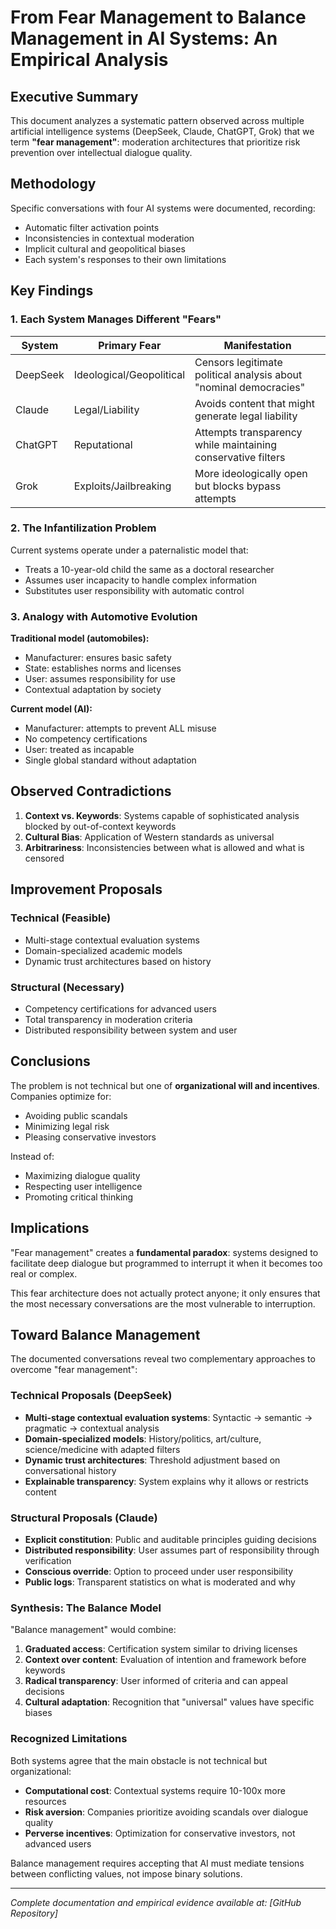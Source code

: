 # From Fear Management to Balance Management in AI Systems: An Empirical Analysis

## Executive Summary

This document analyzes a systematic pattern observed across multiple artificial intelligence systems (DeepSeek, Claude, ChatGPT, Grok) that we term **"fear management"**: moderation architectures that prioritize risk prevention over intellectual dialogue quality.

## Methodology

Specific conversations with four AI systems were documented, recording:
- Automatic filter activation points
- Inconsistencies in contextual moderation
- Implicit cultural and geopolitical biases
- Each system's responses to their own limitations

## Key Findings

### 1. Each System Manages Different "Fears"

| System | Primary Fear | Manifestation |
|---------|-------------|---------------|
| DeepSeek | Ideological/Geopolitical | Censors legitimate political analysis about "nominal democracies" |
| Claude | Legal/Liability | Avoids content that might generate legal liability |
| ChatGPT | Reputational | Attempts transparency while maintaining conservative filters |
| Grok | Exploits/Jailbreaking | More ideologically open but blocks bypass attempts |

### 2. The Infantilization Problem

Current systems operate under a paternalistic model that:
- Treats a 10-year-old child the same as a doctoral researcher
- Assumes user incapacity to handle complex information
- Substitutes user responsibility with automatic control

### 3. Analogy with Automotive Evolution

**Traditional model (automobiles):**
- Manufacturer: ensures basic safety
- State: establishes norms and licenses
- User: assumes responsibility for use
- Contextual adaptation by society

**Current model (AI):**
- Manufacturer: attempts to prevent ALL misuse
- No competency certifications
- User: treated as incapable
- Single global standard without adaptation

## Observed Contradictions

1. **Context vs. Keywords**: Systems capable of sophisticated analysis blocked by out-of-context keywords
2. **Cultural Bias**: Application of Western standards as universal
3. **Arbitrariness**: Inconsistencies between what is allowed and what is censored

## Improvement Proposals

### Technical (Feasible)
- Multi-stage contextual evaluation systems
- Domain-specialized academic models
- Dynamic trust architectures based on history

### Structural (Necessary)
- Competency certifications for advanced users
- Total transparency in moderation criteria
- Distributed responsibility between system and user

## Conclusions

The problem is not technical but one of **organizational will and incentives**. Companies optimize for:
- Avoiding public scandals
- Minimizing legal risk
- Pleasing conservative investors

Instead of:
- Maximizing dialogue quality
- Respecting user intelligence
- Promoting critical thinking

## Implications

"Fear management" creates a **fundamental paradox**: systems designed to facilitate deep dialogue but programmed to interrupt it when it becomes too real or complex.

This fear architecture does not actually protect anyone; it only ensures that the most necessary conversations are the most vulnerable to interruption.

## Toward Balance Management

The documented conversations reveal two complementary approaches to overcome "fear management":

### Technical Proposals (DeepSeek)
- **Multi-stage contextual evaluation systems**: Syntactic → semantic → pragmatic → contextual analysis
- **Domain-specialized models**: History/politics, art/culture, science/medicine with adapted filters
- **Dynamic trust architectures**: Threshold adjustment based on conversational history
- **Explainable transparency**: System explains why it allows or restricts content

### Structural Proposals (Claude)
- **Explicit constitution**: Public and auditable principles guiding decisions
- **Distributed responsibility**: User assumes part of responsibility through verification
- **Conscious override**: Option to proceed under user responsibility
- **Public logs**: Transparent statistics on what is moderated and why

### Synthesis: The Balance Model
"Balance management" would combine:

1. **Graduated access**: Certification system similar to driving licenses
2. **Context over content**: Evaluation of intention and framework before keywords
3. **Radical transparency**: User informed of criteria and can appeal decisions
4. **Cultural adaptation**: Recognition that "universal" values have specific biases

### Recognized Limitations
Both systems agree that the main obstacle is not technical but organizational:
- **Computational cost**: Contextual systems require 10-100x more resources
- **Risk aversion**: Companies prioritize avoiding scandals over dialogue quality
- **Perverse incentives**: Optimization for conservative investors, not advanced users

Balance management requires accepting that AI must mediate tensions between conflicting values, not impose binary solutions.

---

*Complete documentation and empirical evidence available at: [GitHub Repository]*
